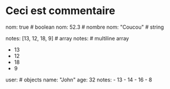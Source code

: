 # Ceci est commentaire
nom: true # boolean
nom: 52.3 # nombre
nom: "Coucou" # string

notes: [13, 12, 18, 9] # array
notes: # multiline array
  - 13
  - 12
  - 18
  - 9

user: # objects
  name: "John"
  age: 32
  notes:
    - 13
    - 14
    - 16
    - 8